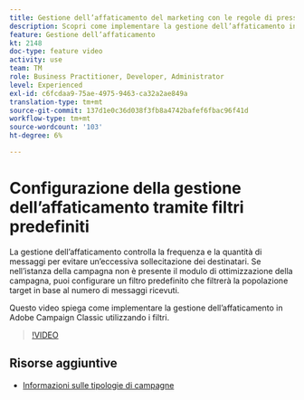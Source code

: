 ```yaml
---
title: Gestione dell’affaticamento del marketing con le regole di pressione
description: Scopri come implementare la gestione dell’affaticamento in Adobe Campaign Classic utilizzando i filtri.
feature: Gestione dell’affaticamento
kt: 2148
doc-type: feature video
activity: use
team: TM
role: Business Practitioner, Developer, Administrator
level: Experienced
exl-id: c6fcdaa9-75ae-4975-9463-ca32a2ae849a
translation-type: tm+mt
source-git-commit: 137d1e0c36d038f3fb8a4742bafef6fbac96f41d
workflow-type: tm+mt
source-wordcount: '103'
ht-degree: 6%

---
```


# Configurazione della gestione dell’affaticamento tramite filtri predefiniti

La gestione dell’affaticamento controlla la frequenza e la quantità di messaggi per evitare un’eccessiva sollecitazione dei destinatari. Se nell’istanza della campagna non è presente il modulo di ottimizzazione della campagna, puoi configurare un filtro predefinito che filtrerà la popolazione target in base al numero di messaggi ricevuti.

Questo video spiega come implementare la gestione dell’affaticamento in Adobe Campaign Classic utilizzando i filtri.

>[!VIDEO](https://video.tv.adobe.com/v/25091?quality=12)

## Risorse aggiuntive

* [Informazioni sulle tipologie di campagne](https://docs.adobe.com/content/help/en/campaign-classic/using/orchestrating-campaigns/campaign-optimization/about-campaign-typologies.html)
